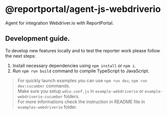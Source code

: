 # @reportportal/agent-js-webdriverio
Agent for integration Webdriver.io with ReportPortal.

## Development guide.

To develop new features locally and to test the reporter work please follow the next steps:

1. Install necessary dependencies using `npm install` or `npm i`.
2. Run `npm run build` command to compile TypeScript to JavaScript.

> For quickly launch examples you can use `npm run dev`, `npm run dev:cucumber` commands.\
> Make sure you setup `wdio.conf.js` in  `example-webdriverio` or  `example-webdriverio-cucumber` folders.\
> For more informations check the instruction in README file in `examples-webdriverio` folder.
